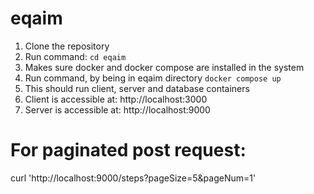 # eqaim

1. Clone the repository
2. Run command:
   ```cd eqaim```
3. Makes sure docker and docker compose are installed in the system
4. Run command, by being in eqaim directory
   ```docker compose up```
5. This should run client, server and database containers
6. Client is accessible at:
   http://localhost:3000
7. Server is accessible at:
   http://localhost:9000

# For paginated post request:

curl 'http://localhost:9000/steps?pageSize=5&pageNum=1'
